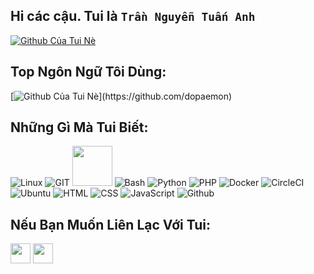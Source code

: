 ## Hi các cậu. Tui là ```Trần Nguyễn Tuấn Anh```
[![Github Của Tui Nè](https://github-readme-stats.vercel.app/api?username=dopaemon&show_icons=true&include_all_commits=true&theme=tokyonight)](https://github.com/dopaemon)

## Top Ngôn Ngữ Tôi Dùng:
[![Github Của Tui Nè](https://github-readme-stats.vercel.app/api/top-langs/?username=dopaemon&layout=compact&theme=tokyonight")](https://github.com/dopaemon)

## Những Gì Mà Tui Biết:
![Linux](https://www.vectorlogo.zone/logos/linux/linux-icon.svg)
![GIT](https://www.vectorlogo.zone/logos/git-scm/git-scm-icon.svg)
<img src="https://github.com/isocpp/logos/raw/master/cpp_logo.svg" width="64">
![Bash](https://www.vectorlogo.zone/logos/gnu_bash/gnu_bash-icon.svg)
![Python](https://www.vectorlogo.zone/logos/python/python-icon.svg)
![PHP](https://www.vectorlogo.zone/logos/php/php-icon.svg)
![Docker](https://www.vectorlogo.zone/logos/docker/docker-icon.svg)
![CircleCI](https://www.vectorlogo.zone/logos/circleci/circleci-icon.svg)
![Ubuntu](https://www.vectorlogo.zone/logos/ubuntu/ubuntu-icon.svg)
![HTML](https://www.vectorlogo.zone/logos/w3_html5/w3_html5-icon.svg)
![CSS](https://www.vectorlogo.zone/logos/netlifyapp_watercss/netlifyapp_watercss-icon.svg)
![JavaScript](https://www.vectorlogo.zone/logos/javascript/javascript-vertical.svg)
![Github](https://www.vectorlogo.zone/logos/github/github-icon.svg)

## Nếu Bạn Muốn Liên Lạc Với Tui:
[<img src="https://www.vectorlogo.zone/logos/telegram/telegram-tile.svg" width="32">](http://t.me/kernelpanix)
[<img src="https://www.vectorlogo.zone/logos/facebook/facebook-official.svg" width="32">](https://www.facebook.com/KernelPanix)
